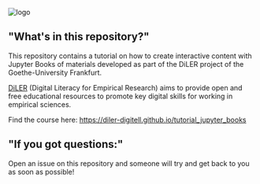 ![logo](lecture/static/logo.png)

## "What's in this repository?"

This repository contains a tutorial on how to create interactive content with Jupyter Books of materials developed as part of the DiLER project of the Goethe-University Frankfurt.

[DiLER](https://diler-digitell.github.io/examples.html) (Digital Literacy for Empirical Research) aims to provide open and free educational resources to promote key digital skills for working in empirical sciences.

Find the course here: https://diler-digitell.github.io/tutorial_jupyter_books


## "If you got questions:"

Open an issue on this repository and someone will try and get back to you as soon as possible!
